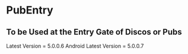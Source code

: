 # PubEntry

## To be Used at the Entry Gate of Discos or Pubs

Latest Version = 5.0.0.6
Android Latest Version = 5.0.0.7
